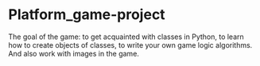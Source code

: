 # Platform_game-project
The goal of the game: to get acquainted with classes in Python, to learn how to create objects of classes, to write your own game logic algorithms. And also work with images in the game.
